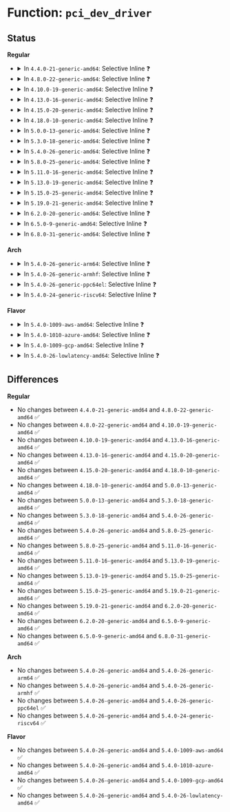 # Function: <code>pci_dev_driver</code>

## Status
<b>Regular</b>
<ul>
<li>
<details>
<summary>In <code>4.4.0-21-generic-amd64</code>: Selective Inline ❓</summary>

```c
struct pci_driver * pci_dev_driver(const struct pci_dev * dev)
```

```json
{
  "name": "pci_dev_driver",
  "collision_type": "Unique Global",
  "inline_type": "Selective",
  "funcs": [
    {
      "addr": 18446744071583274800,
      "name": "pci_dev_driver",
      "external": true,
      "loc": "drivers/pci/pci-driver.c:1323",
      "file": "drivers/pci/pci-driver.c",
      "inline": "not declared, inlined",
      "caller_inline": [],
      "caller_func": [
        "kernel/trace/trace_mmiotrace.c:mmio_read",
        "drivers/pci/proc.c:show_device"
      ]
    }
  ],
  "symbols": [
    {
      "addr": 18446744071583274800,
      "name": "pci_dev_driver",
      "section": ".text",
      "bind": "STB_GLOBAL",
      "size": 65
    }
  ]
}
```
</details>
</li>
<li>
<details>
<summary>In <code>4.8.0-22-generic-amd64</code>: Selective Inline ❓</summary>

```c
struct pci_driver * pci_dev_driver(const struct pci_dev * dev)
```

```json
{
  "name": "pci_dev_driver",
  "collision_type": "Unique Global",
  "inline_type": "Selective",
  "funcs": [
    {
      "addr": 18446744071583585760,
      "name": "pci_dev_driver",
      "external": true,
      "loc": "drivers/pci/pci-driver.c:1320",
      "file": "drivers/pci/pci-driver.c",
      "inline": "not declared, inlined",
      "caller_inline": [],
      "caller_func": [
        "kernel/trace/trace_mmiotrace.c:mmio_read",
        "drivers/pci/proc.c:show_device"
      ]
    }
  ],
  "symbols": [
    {
      "addr": 18446744071583585760,
      "name": "pci_dev_driver",
      "section": ".text",
      "bind": "STB_GLOBAL",
      "size": 67
    }
  ]
}
```
</details>
</li>
<li>
<details>
<summary>In <code>4.10.0-19-generic-amd64</code>: Selective Inline ❓</summary>

```c
struct pci_driver * pci_dev_driver(const struct pci_dev * dev)
```

```json
{
  "name": "pci_dev_driver",
  "collision_type": "Unique Global",
  "inline_type": "Selective",
  "funcs": [
    {
      "addr": 18446744071583722912,
      "name": "pci_dev_driver",
      "external": true,
      "loc": "drivers/pci/pci-driver.c:1329",
      "file": "drivers/pci/pci-driver.c",
      "inline": "not declared, inlined",
      "caller_inline": [],
      "caller_func": [
        "kernel/trace/trace_mmiotrace.c:mmio_read",
        "drivers/pci/proc.c:show_device"
      ]
    }
  ],
  "symbols": [
    {
      "addr": 18446744071583722912,
      "name": "pci_dev_driver",
      "section": ".text",
      "bind": "STB_GLOBAL",
      "size": 67
    }
  ]
}
```
</details>
</li>
<li>
<details>
<summary>In <code>4.13.0-16-generic-amd64</code>: Selective Inline ❓</summary>

```c
struct pci_driver * pci_dev_driver(const struct pci_dev * dev)
```

```json
{
  "name": "pci_dev_driver",
  "collision_type": "Unique Global",
  "inline_type": "Selective",
  "funcs": [
    {
      "addr": 18446744071583763840,
      "name": "pci_dev_driver",
      "external": true,
      "loc": "drivers/pci/pci-driver.c:1347",
      "file": "drivers/pci/pci-driver.c",
      "inline": "not declared, inlined",
      "caller_inline": [],
      "caller_func": [
        "kernel/trace/trace_mmiotrace.c:mmio_read"
      ]
    }
  ],
  "symbols": [
    {
      "addr": 18446744071583763840,
      "name": "pci_dev_driver",
      "section": ".text",
      "bind": "STB_GLOBAL",
      "size": 67
    }
  ]
}
```
</details>
</li>
<li>
<details>
<summary>In <code>4.15.0-20-generic-amd64</code>: Selective Inline ❓</summary>

```c
struct pci_driver * pci_dev_driver(const struct pci_dev * dev)
```

```json
{
  "name": "pci_dev_driver",
  "collision_type": "Unique Global",
  "inline_type": "Selective",
  "funcs": [
    {
      "addr": 18446744071584023280,
      "name": "pci_dev_driver",
      "external": true,
      "loc": "drivers/pci/pci-driver.c:1416",
      "file": "drivers/pci/pci-driver.c",
      "inline": "not declared, inlined",
      "caller_inline": [],
      "caller_func": [
        "kernel/trace/trace_mmiotrace.c:mmio_read"
      ]
    }
  ],
  "symbols": [
    {
      "addr": 18446744071584023280,
      "name": "pci_dev_driver",
      "section": ".text",
      "bind": "STB_GLOBAL",
      "size": 67
    }
  ]
}
```
</details>
</li>
<li>
<details>
<summary>In <code>4.18.0-10-generic-amd64</code>: Selective Inline ❓</summary>

```c
struct pci_driver * pci_dev_driver(const struct pci_dev * dev)
```

```json
{
  "name": "pci_dev_driver",
  "collision_type": "Unique Global",
  "inline_type": "Selective",
  "funcs": [
    {
      "addr": 18446744071584222624,
      "name": "pci_dev_driver",
      "external": true,
      "loc": "drivers/pci/pci-driver.c:1437",
      "file": "drivers/pci/pci-driver.c",
      "inline": "not declared, inlined",
      "caller_inline": [],
      "caller_func": [
        "kernel/trace/trace_mmiotrace.c:mmio_read"
      ]
    }
  ],
  "symbols": [
    {
      "addr": 18446744071584222624,
      "name": "pci_dev_driver",
      "section": ".text",
      "bind": "STB_GLOBAL",
      "size": 67
    }
  ]
}
```
</details>
</li>
<li>
<details>
<summary>In <code>5.0.0-13-generic-amd64</code>: Selective Inline ❓</summary>

```c
struct pci_driver * pci_dev_driver(const struct pci_dev * dev)
```

```json
{
  "name": "pci_dev_driver",
  "collision_type": "Unique Global",
  "inline_type": "Selective",
  "funcs": [
    {
      "addr": 18446744071584312640,
      "name": "pci_dev_driver",
      "external": true,
      "loc": "drivers/pci/pci-driver.c:1434",
      "file": "drivers/pci/pci-driver.c",
      "inline": "not declared, inlined",
      "caller_inline": [],
      "caller_func": [
        "kernel/trace/trace_mmiotrace.c:mmio_read"
      ]
    }
  ],
  "symbols": [
    {
      "addr": 18446744071584312640,
      "name": "pci_dev_driver",
      "section": ".text",
      "bind": "STB_GLOBAL",
      "size": 74
    }
  ]
}
```
</details>
</li>
<li>
<details>
<summary>In <code>5.3.0-18-generic-amd64</code>: Selective Inline ❓</summary>

```c
struct pci_driver * pci_dev_driver(const struct pci_dev * dev)
```

```json
{
  "name": "pci_dev_driver",
  "collision_type": "Unique Global",
  "inline_type": "Selective",
  "funcs": [
    {
      "addr": 18446744071584507408,
      "name": "pci_dev_driver",
      "external": true,
      "loc": "drivers/pci/pci-driver.c:1468",
      "file": "drivers/pci/pci-driver.c",
      "inline": "not declared, inlined",
      "caller_inline": [],
      "caller_func": [
        "kernel/trace/trace_mmiotrace.c:mmio_read"
      ]
    }
  ],
  "symbols": [
    {
      "addr": 18446744071584507408,
      "name": "pci_dev_driver",
      "section": ".text",
      "bind": "STB_GLOBAL",
      "size": 71
    }
  ]
}
```
</details>
</li>
<li>
<details>
<summary>In <code>5.4.0-26-generic-amd64</code>: Selective Inline ❓</summary>

```c
struct pci_driver * pci_dev_driver(const struct pci_dev * dev)
```

```json
{
  "name": "pci_dev_driver",
  "collision_type": "Unique Global",
  "inline_type": "Selective",
  "funcs": [
    {
      "addr": 18446744071584643440,
      "name": "pci_dev_driver",
      "external": true,
      "loc": "drivers/pci/pci-driver.c:1481",
      "file": "drivers/pci/pci-driver.c",
      "inline": "not declared, inlined",
      "caller_inline": [],
      "caller_func": [
        "kernel/trace/trace_mmiotrace.c:mmio_read",
        "drivers/vfio/pci/vfio_pci.c:vfio_pci_get_unused_devs",
        "drivers/vfio/pci/vfio_pci.c:vfio_pci_reflck_find"
      ]
    }
  ],
  "symbols": [
    {
      "addr": 18446744071584643440,
      "name": "pci_dev_driver",
      "section": ".text",
      "bind": "STB_GLOBAL",
      "size": 71
    }
  ]
}
```
</details>
</li>
<li>
<details>
<summary>In <code>5.8.0-25-generic-amd64</code>: Selective Inline ❓</summary>

```c
struct pci_driver * pci_dev_driver(const struct pci_dev * dev)
```

```json
{
  "name": "pci_dev_driver",
  "collision_type": "Unique Global",
  "inline_type": "Selective",
  "funcs": [
    {
      "addr": 18446744071585322512,
      "name": "pci_dev_driver",
      "external": true,
      "loc": "drivers/pci/pci-driver.c:1446",
      "file": "drivers/pci/pci-driver.c",
      "inline": "not declared, inlined",
      "caller_inline": [],
      "caller_func": [
        "kernel/trace/trace_mmiotrace.c:mmio_print_pcidev",
        "drivers/vfio/pci/vfio_pci.c:vfio_pci_try_zap_and_vma_lock_cb",
        "drivers/vfio/pci/vfio_pci.c:vfio_pci_get_unused_devs",
        "drivers/vfio/pci/vfio_pci.c:vfio_pci_reflck_find",
        "drivers/vfio/pci/vfio_pci.c:vfio_pci_bus_notifier"
      ]
    }
  ],
  "symbols": [
    {
      "addr": 18446744071585322512,
      "name": "pci_dev_driver",
      "section": ".text",
      "bind": "STB_GLOBAL",
      "size": 71
    }
  ]
}
```
</details>
</li>
<li>
<details>
<summary>In <code>5.11.0-16-generic-amd64</code>: Selective Inline ❓</summary>

```c
struct pci_driver * pci_dev_driver(const struct pci_dev * dev)
```

```json
{
  "name": "pci_dev_driver",
  "collision_type": "Unique Global",
  "inline_type": "Selective",
  "funcs": [
    {
      "addr": 18446744071585475872,
      "name": "pci_dev_driver",
      "external": true,
      "loc": "drivers/pci/pci-driver.c:1425",
      "file": "drivers/pci/pci-driver.c",
      "inline": "not declared, inlined",
      "caller_inline": [],
      "caller_func": [
        "kernel/trace/trace_mmiotrace.c:mmio_print_pcidev",
        "drivers/vfio/pci/vfio_pci.c:vfio_pci_try_zap_and_vma_lock_cb",
        "drivers/vfio/pci/vfio_pci.c:vfio_pci_get_unused_devs",
        "drivers/vfio/pci/vfio_pci.c:vfio_pci_reflck_find",
        "drivers/vfio/pci/vfio_pci.c:vfio_pci_bus_notifier"
      ]
    }
  ],
  "symbols": [
    {
      "addr": 18446744071585475872,
      "name": "pci_dev_driver",
      "section": ".text",
      "bind": "STB_GLOBAL",
      "size": 71
    }
  ]
}
```
</details>
</li>
<li>
<details>
<summary>In <code>5.13.0-19-generic-amd64</code>: Selective Inline ❓</summary>

```c
struct pci_driver * pci_dev_driver(const struct pci_dev * dev)
```

```json
{
  "name": "pci_dev_driver",
  "collision_type": "Unique Global",
  "inline_type": "Selective",
  "funcs": [
    {
      "addr": 18446744071585355744,
      "name": "pci_dev_driver",
      "external": true,
      "loc": "drivers/pci/pci-driver.c:1425",
      "file": "drivers/pci/pci-driver.c",
      "inline": "not declared, inlined",
      "caller_inline": [],
      "caller_func": [
        "kernel/trace/trace_mmiotrace.c:mmio_read",
        "drivers/vfio/pci/vfio_pci.c:vfio_pci_try_zap_and_vma_lock_cb",
        "drivers/vfio/pci/vfio_pci.c:vfio_pci_get_unused_devs",
        "drivers/vfio/pci/vfio_pci.c:vfio_pci_reflck_find",
        "drivers/vfio/pci/vfio_pci.c:vfio_pci_bus_notifier"
      ]
    }
  ],
  "symbols": [
    {
      "addr": 18446744071585355744,
      "name": "pci_dev_driver",
      "section": ".text",
      "bind": "STB_GLOBAL",
      "size": 71
    }
  ]
}
```
</details>
</li>
<li>
<details>
<summary>In <code>5.15.0-25-generic-amd64</code>: Selective Inline ❓</summary>

```c
struct pci_driver * pci_dev_driver(const struct pci_dev * dev)
```

```json
{
  "name": "pci_dev_driver",
  "collision_type": "Unique Global",
  "inline_type": "Selective",
  "funcs": [
    {
      "addr": 18446744071585814928,
      "name": "pci_dev_driver",
      "external": true,
      "loc": "drivers/pci/pci-driver.c:1439",
      "file": "drivers/pci/pci-driver.c",
      "inline": "not declared, inlined",
      "caller_inline": [],
      "caller_func": [
        "kernel/trace/trace_mmiotrace.c:mmio_read",
        "drivers/vfio/pci/vfio_pci_core.c:vfio_pci_bus_notifier",
        "drivers/vfio/pci/vfio_pci_core.c:vfio_pci_bus_notifier",
        "drivers/vfio/pci/vfio_pci_core.c:vfio_pci_bus_notifier",
        "drivers/vfio/pci/vfio_pci_core.c:get_pf_vdev",
        "drivers/vfio/pci/vfio_pci_core.c:get_pf_vdev"
      ]
    }
  ],
  "symbols": [
    {
      "addr": 18446744071585814928,
      "name": "pci_dev_driver",
      "section": ".text",
      "bind": "STB_GLOBAL",
      "size": 120
    }
  ]
}
```
</details>
</li>
<li>
<details>
<summary>In <code>5.19.0-21-generic-amd64</code>: Selective Inline ❓</summary>

```c
struct pci_driver * pci_dev_driver(const struct pci_dev * dev)
```

```json
{
  "name": "pci_dev_driver",
  "collision_type": "Unique Global",
  "inline_type": "Selective",
  "funcs": [
    {
      "addr": 18446744071587005168,
      "name": "pci_dev_driver",
      "external": true,
      "loc": "drivers/pci/pci-driver.c:1468",
      "file": "drivers/pci/pci-driver.c",
      "inline": "not declared, inlined",
      "caller_inline": [],
      "caller_func": [
        "kernel/trace/trace_mmiotrace.c:mmio_read",
        "drivers/vfio/pci/vfio_pci_core.c:vfio_pci_bus_notifier",
        "drivers/vfio/pci/vfio_pci_core.c:vfio_pci_bus_notifier",
        "drivers/vfio/pci/vfio_pci_core.c:vfio_pci_bus_notifier"
      ]
    }
  ],
  "symbols": [
    {
      "addr": 18446744071587005168,
      "name": "pci_dev_driver",
      "section": ".text",
      "bind": "STB_GLOBAL",
      "size": 150
    }
  ]
}
```
</details>
</li>
<li>
<details>
<summary>In <code>6.2.0-20-generic-amd64</code>: Selective Inline ❓</summary>

```c
struct pci_driver * pci_dev_driver(const struct pci_dev * dev)
```

```json
{
  "name": "pci_dev_driver",
  "collision_type": "Unique Global",
  "inline_type": "Selective",
  "funcs": [
    {
      "addr": 18446744071588174672,
      "name": "pci_dev_driver",
      "external": true,
      "loc": "drivers/pci/pci-driver.c:1474",
      "file": "drivers/pci/pci-driver.c",
      "inline": "not declared, inlined",
      "caller_inline": [],
      "caller_func": [
        "kernel/trace/trace_mmiotrace.c:mmio_read"
      ]
    }
  ],
  "symbols": [
    {
      "addr": 18446744071588174672,
      "name": "pci_dev_driver",
      "section": ".text",
      "bind": "STB_GLOBAL",
      "size": 150
    }
  ]
}
```
</details>
</li>
<li>
<details>
<summary>In <code>6.5.0-9-generic-amd64</code>: Selective Inline ❓</summary>

```c
struct pci_driver * pci_dev_driver(const struct pci_dev * dev)
```

```json
{
  "name": "pci_dev_driver",
  "collision_type": "Unique Global",
  "inline_type": "Selective",
  "funcs": [
    {
      "addr": 18446744071588450704,
      "name": "pci_dev_driver",
      "external": true,
      "loc": "drivers/pci/pci-driver.c:1475",
      "file": "drivers/pci/pci-driver.c",
      "inline": "not declared, inlined",
      "caller_inline": [],
      "caller_func": [
        "kernel/trace/trace_mmiotrace.c:mmio_read"
      ]
    }
  ],
  "symbols": [
    {
      "addr": 18446744071588450704,
      "name": "pci_dev_driver",
      "section": ".text",
      "bind": "STB_GLOBAL",
      "size": 150
    }
  ]
}
```
</details>
</li>
<li>
<details>
<summary>In <code>6.8.0-31-generic-amd64</code>: Selective Inline ❓</summary>

```c
struct pci_driver * pci_dev_driver(const struct pci_dev * dev)
```

```json
{
  "name": "pci_dev_driver",
  "collision_type": "Unique Global",
  "inline_type": "Selective",
  "funcs": [
    {
      "addr": 18446744071588747664,
      "name": "pci_dev_driver",
      "external": true,
      "loc": "drivers/pci/pci-driver.c:1487",
      "file": "drivers/pci/pci-driver.c",
      "inline": "not declared, inlined",
      "caller_inline": [],
      "caller_func": [
        "kernel/trace/trace_mmiotrace.c:mmio_read"
      ]
    }
  ],
  "symbols": [
    {
      "addr": 18446744071588747664,
      "name": "pci_dev_driver",
      "section": ".text",
      "bind": "STB_GLOBAL",
      "size": 150
    }
  ]
}
```
</details>
</li>
</ul>
<b>Arch</b>
<ul>
<li>
<details>
<summary>In <code>5.4.0-26-generic-arm64</code>: Selective Inline ❓</summary>

```c
struct pci_driver * pci_dev_driver(const struct pci_dev * dev)
```

```json
{
  "name": "pci_dev_driver",
  "collision_type": "Unique Global",
  "inline_type": "Selective",
  "funcs": [
    {
      "addr": 18446603336496887120,
      "name": "pci_dev_driver",
      "external": true,
      "loc": "drivers/pci/pci-driver.c:1481",
      "file": "drivers/pci/pci-driver.c",
      "inline": "not declared, inlined",
      "caller_inline": [],
      "caller_func": []
    }
  ],
  "symbols": [
    {
      "addr": 18446603336496887120,
      "name": "pci_dev_driver",
      "section": ".text",
      "bind": "STB_GLOBAL",
      "size": 100
    }
  ]
}
```
</details>
</li>
<li>
<details>
<summary>In <code>5.4.0-26-generic-armhf</code>: Selective Inline ❓</summary>

```c
struct pci_driver * pci_dev_driver(const struct pci_dev * dev)
```

```json
{
  "name": "pci_dev_driver",
  "collision_type": "Unique Global",
  "inline_type": "Selective",
  "funcs": [
    {
      "addr": 3230167212,
      "name": "pci_dev_driver",
      "external": true,
      "loc": "drivers/pci/pci-driver.c:1481",
      "file": "drivers/pci/pci-driver.c",
      "inline": "not declared, inlined",
      "caller_inline": [],
      "caller_func": []
    }
  ],
  "symbols": [
    {
      "addr": 3230167212,
      "name": "pci_dev_driver",
      "section": ".text",
      "bind": "STB_GLOBAL",
      "size": 80
    }
  ]
}
```
</details>
</li>
<li>
<details>
<summary>In <code>5.4.0-26-generic-ppc64el</code>: Selective Inline ❓</summary>

```c
struct pci_driver * pci_dev_driver(const struct pci_dev * dev)
```

```json
{
  "name": "pci_dev_driver",
  "collision_type": "Unique Global",
  "inline_type": "Selective",
  "funcs": [
    {
      "addr": 13835058055290974080,
      "name": "pci_dev_driver",
      "external": true,
      "loc": "drivers/pci/pci-driver.c:1481",
      "file": "drivers/pci/pci-driver.c",
      "inline": "not declared, inlined",
      "caller_inline": [],
      "caller_func": [
        "drivers/vfio/pci/vfio_pci.c:vfio_pci_get_unused_devs",
        "drivers/vfio/pci/vfio_pci.c:vfio_pci_reflck_find"
      ]
    }
  ],
  "symbols": [
    {
      "addr": 13835058055290974080,
      "name": "pci_dev_driver",
      "section": ".text",
      "bind": "STB_GLOBAL",
      "size": 92
    }
  ]
}
```
</details>
</li>
<li>
<details>
<summary>In <code>5.4.0-24-generic-riscv64</code>: Selective Inline ❓</summary>

```c
struct pci_driver * pci_dev_driver(const struct pci_dev * dev)
```

```json
{
  "name": "pci_dev_driver",
  "collision_type": "Unique Global",
  "inline_type": "Selective",
  "funcs": [
    {
      "addr": 18446743936275582796,
      "name": "pci_dev_driver",
      "external": true,
      "loc": "drivers/pci/pci-driver.c:1481",
      "file": "drivers/pci/pci-driver.c",
      "inline": "not declared, inlined",
      "caller_inline": [],
      "caller_func": []
    }
  ],
  "symbols": [
    {
      "addr": 18446743936275582796,
      "name": "pci_dev_driver",
      "section": ".text",
      "bind": "STB_GLOBAL",
      "size": 82
    }
  ]
}
```
</details>
</li>
</ul>
<b>Flavor</b>
<ul>
<li>
<details>
<summary>In <code>5.4.0-1009-aws-amd64</code>: Selective Inline ❓</summary>

```c
struct pci_driver * pci_dev_driver(const struct pci_dev * dev)
```

```json
{
  "name": "pci_dev_driver",
  "collision_type": "Unique Global",
  "inline_type": "Selective",
  "funcs": [
    {
      "addr": 18446744071584594336,
      "name": "pci_dev_driver",
      "external": true,
      "loc": "drivers/pci/pci-driver.c:1481",
      "file": "drivers/pci/pci-driver.c",
      "inline": "not declared, inlined",
      "caller_inline": [],
      "caller_func": [
        "kernel/trace/trace_mmiotrace.c:mmio_read"
      ]
    }
  ],
  "symbols": [
    {
      "addr": 18446744071584594336,
      "name": "pci_dev_driver",
      "section": ".text",
      "bind": "STB_GLOBAL",
      "size": 71
    }
  ]
}
```
</details>
</li>
<li>
<details>
<summary>In <code>5.4.0-1010-azure-amd64</code>: Selective Inline ❓</summary>

```c
struct pci_driver * pci_dev_driver(const struct pci_dev * dev)
```

```json
{
  "name": "pci_dev_driver",
  "collision_type": "Unique Global",
  "inline_type": "Selective",
  "funcs": [
    {
      "addr": 18446744071584523728,
      "name": "pci_dev_driver",
      "external": true,
      "loc": "drivers/pci/pci-driver.c:1481",
      "file": "drivers/pci/pci-driver.c",
      "inline": "not declared, inlined",
      "caller_inline": [],
      "caller_func": [
        "kernel/trace/trace_mmiotrace.c:mmio_read",
        "drivers/vfio/pci/vfio_pci.c:vfio_pci_get_unused_devs",
        "drivers/vfio/pci/vfio_pci.c:vfio_pci_reflck_find"
      ]
    }
  ],
  "symbols": [
    {
      "addr": 18446744071584523728,
      "name": "pci_dev_driver",
      "section": ".text",
      "bind": "STB_GLOBAL",
      "size": 71
    }
  ]
}
```
</details>
</li>
<li>
<details>
<summary>In <code>5.4.0-1009-gcp-amd64</code>: Selective Inline ❓</summary>

```c
struct pci_driver * pci_dev_driver(const struct pci_dev * dev)
```

```json
{
  "name": "pci_dev_driver",
  "collision_type": "Unique Global",
  "inline_type": "Selective",
  "funcs": [
    {
      "addr": 18446744071584593600,
      "name": "pci_dev_driver",
      "external": true,
      "loc": "drivers/pci/pci-driver.c:1481",
      "file": "drivers/pci/pci-driver.c",
      "inline": "not declared, inlined",
      "caller_inline": [],
      "caller_func": [
        "kernel/trace/trace_mmiotrace.c:mmio_read",
        "drivers/vfio/pci/vfio_pci.c:vfio_pci_get_unused_devs",
        "drivers/vfio/pci/vfio_pci.c:vfio_pci_reflck_find"
      ]
    }
  ],
  "symbols": [
    {
      "addr": 18446744071584593600,
      "name": "pci_dev_driver",
      "section": ".text",
      "bind": "STB_GLOBAL",
      "size": 71
    }
  ]
}
```
</details>
</li>
<li>
<details>
<summary>In <code>5.4.0-26-lowlatency-amd64</code>: Selective Inline ❓</summary>

```c
struct pci_driver * pci_dev_driver(const struct pci_dev * dev)
```

```json
{
  "name": "pci_dev_driver",
  "collision_type": "Unique Global",
  "inline_type": "Selective",
  "funcs": [
    {
      "addr": 18446744071584701648,
      "name": "pci_dev_driver",
      "external": true,
      "loc": "drivers/pci/pci-driver.c:1481",
      "file": "drivers/pci/pci-driver.c",
      "inline": "not declared, inlined",
      "caller_inline": [],
      "caller_func": [
        "kernel/trace/trace_mmiotrace.c:mmio_read",
        "drivers/vfio/pci/vfio_pci.c:vfio_pci_get_unused_devs",
        "drivers/vfio/pci/vfio_pci.c:vfio_pci_reflck_find"
      ]
    }
  ],
  "symbols": [
    {
      "addr": 18446744071584701648,
      "name": "pci_dev_driver",
      "section": ".text",
      "bind": "STB_GLOBAL",
      "size": 71
    }
  ]
}
```
</details>
</li>
</ul>

## Differences
<b>Regular</b>
<ul>
<li>
No changes between <code>4.4.0-21-generic-amd64</code> and <code>4.8.0-22-generic-amd64</code> ✅
</li>
<li>
No changes between <code>4.8.0-22-generic-amd64</code> and <code>4.10.0-19-generic-amd64</code> ✅
</li>
<li>
No changes between <code>4.10.0-19-generic-amd64</code> and <code>4.13.0-16-generic-amd64</code> ✅
</li>
<li>
No changes between <code>4.13.0-16-generic-amd64</code> and <code>4.15.0-20-generic-amd64</code> ✅
</li>
<li>
No changes between <code>4.15.0-20-generic-amd64</code> and <code>4.18.0-10-generic-amd64</code> ✅
</li>
<li>
No changes between <code>4.18.0-10-generic-amd64</code> and <code>5.0.0-13-generic-amd64</code> ✅
</li>
<li>
No changes between <code>5.0.0-13-generic-amd64</code> and <code>5.3.0-18-generic-amd64</code> ✅
</li>
<li>
No changes between <code>5.3.0-18-generic-amd64</code> and <code>5.4.0-26-generic-amd64</code> ✅
</li>
<li>
No changes between <code>5.4.0-26-generic-amd64</code> and <code>5.8.0-25-generic-amd64</code> ✅
</li>
<li>
No changes between <code>5.8.0-25-generic-amd64</code> and <code>5.11.0-16-generic-amd64</code> ✅
</li>
<li>
No changes between <code>5.11.0-16-generic-amd64</code> and <code>5.13.0-19-generic-amd64</code> ✅
</li>
<li>
No changes between <code>5.13.0-19-generic-amd64</code> and <code>5.15.0-25-generic-amd64</code> ✅
</li>
<li>
No changes between <code>5.15.0-25-generic-amd64</code> and <code>5.19.0-21-generic-amd64</code> ✅
</li>
<li>
No changes between <code>5.19.0-21-generic-amd64</code> and <code>6.2.0-20-generic-amd64</code> ✅
</li>
<li>
No changes between <code>6.2.0-20-generic-amd64</code> and <code>6.5.0-9-generic-amd64</code> ✅
</li>
<li>
No changes between <code>6.5.0-9-generic-amd64</code> and <code>6.8.0-31-generic-amd64</code> ✅
</li>
</ul>
<b>Arch</b>
<ul>
<li>
No changes between <code>5.4.0-26-generic-amd64</code> and <code>5.4.0-26-generic-arm64</code> ✅
</li>
<li>
No changes between <code>5.4.0-26-generic-amd64</code> and <code>5.4.0-26-generic-armhf</code> ✅
</li>
<li>
No changes between <code>5.4.0-26-generic-amd64</code> and <code>5.4.0-26-generic-ppc64el</code> ✅
</li>
<li>
No changes between <code>5.4.0-26-generic-amd64</code> and <code>5.4.0-24-generic-riscv64</code> ✅
</li>
</ul>
<b>Flavor</b>
<ul>
<li>
No changes between <code>5.4.0-26-generic-amd64</code> and <code>5.4.0-1009-aws-amd64</code> ✅
</li>
<li>
No changes between <code>5.4.0-26-generic-amd64</code> and <code>5.4.0-1010-azure-amd64</code> ✅
</li>
<li>
No changes between <code>5.4.0-26-generic-amd64</code> and <code>5.4.0-1009-gcp-amd64</code> ✅
</li>
<li>
No changes between <code>5.4.0-26-generic-amd64</code> and <code>5.4.0-26-lowlatency-amd64</code> ✅
</li>
</ul>
